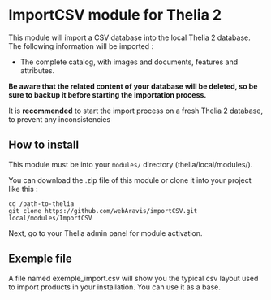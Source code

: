 # ImportCSV module for Thelia 2 #

This module will import a CSV database into the local Thelia 2 database. The following information will be imported :

- The complete catalog, with images and documents, features and attributes.

**Be aware that the related content of your database will be deleted, so be sure to backup it before starting the importation process.**

It is **recommended** to start the import process on a fresh Thelia 2 database, to prevent any inconsistencies

## How to install

This module must be into your ```modules/``` directory (thelia/local/modules/).

You can download the .zip file of this module or clone it into your project like this :

```
cd /path-to-thelia
git clone https://github.com/webAravis/importCSV.git local/modules/ImportCSV
```

Next, go to your Thelia admin panel for module activation.

## Exemple file

A file named exemple_import.csv will show you the typical csv layout used to import products in your installation. You can use it as a base.
